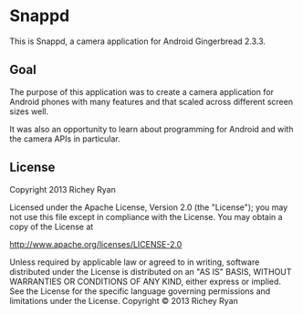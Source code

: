 # Snappd

This is Snappd, a camera application for Android Gingerbread 2.3.3.

## Goal

The purpose of this application was to create a camera application for Android phones with many features and that scaled across different screen sizes well.

It was also an opportunity to learn about programming for Android and with the camera APIs in particular. 

## License

Copyright 2013 Richey Ryan

Licensed under the Apache License, Version 2.0 (the "License");
you may not use this file except in compliance with the License.
You may obtain a copy of the License at

http://www.apache.org/licenses/LICENSE-2.0

Unless required by applicable law or agreed to in writing, software
distributed under the License is distributed on an "AS IS" BASIS,
WITHOUT WARRANTIES OR CONDITIONS OF ANY KIND, either express or implied.
See the License for the specific language governing permissions and
limitations under the License. Copyright © 2013 Richey Ryan